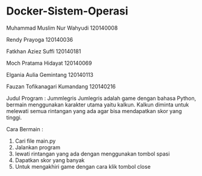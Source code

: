 # Docker-Sistem-Operasi
Muhammad Muslim Nur Wahyudi 120140008

Rendy Prayoga 120140036

Fatkhan Aziez Suffi 120140181

Moch Pratama Hidayat 120140069

Elgania Aulia Gemintang 120140113

Fauzan Tofikanagari Kumandang 120140216

Judul Program : Jummlegris
   Jumlegris adalah game dengan bahasa Python, bermain menggunakan karakter utama yaitu kalkun. Kalkun diminta untuk melewati semua rintangan yang ada agar bisa mendapatkan skor yang tinggi.
 
 Cara Bermain :
 1. Cari file main.py
 2. Jalankan program
 3. lewati rintangan yang ada dengan menggunakan tombol spasi
 4. Dapatkan skor yang banyak
 5. Untuk mengakhiri game dengan cara klik tombol close
